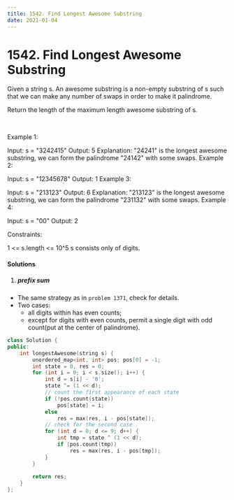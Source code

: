 ```yaml
---
title: 1542. Find Longest Awesome Substring
date: 2021-01-04
---
```

# 1542. Find Longest Awesome Substring
Given a string s. An awesome substring is a non-empty substring of s such that we can make any number of swaps in order to make it palindrome.

Return the length of the maximum length awesome substring of s.

 

Example 1:

Input: s = "3242415"
Output: 5
Explanation: "24241" is the longest awesome substring, we can form the palindrome "24142" with some swaps.
Example 2:

Input: s = "12345678"
Output: 1
Example 3:

Input: s = "213123"
Output: 6
Explanation: "213123" is the longest awesome substring, we can form the palindrome "231132" with some swaps.
Example 4:

Input: s = "00"
Output: 2
 

Constraints:

1 <= s.length <= 10^5
s consists only of digits.

#### Solutions

1. ##### prefix sum

- The same strategy as in `problem 1371`, check for details.
- Two cases:
    - all digits within has even counts;
    - except for digits with even counts, permit a single digit with odd count(put at the center of palindrome). 

```cpp
class Solution {
public:
    int longestAwesome(string s) {
        unordered_map<int, int> pos; pos[0] = -1;
        int state = 0, res = 0;
        for (int i = 0; i < s.size(); i++) {
            int d = s[i] - '0';
            state ^= (1 << d);
            // count the first appearance of each state
            if (!pos.count(state))
                pos[state] = i;
            else
                res = max(res, i - pos[state]);
            // check for the second case
            for (int d = 0; d <= 9; d++) {
                int tmp = state ^ (1 << d);
                if (pos.count(tmp))
                    res = max(res, i - pos[tmp]);
            }
        }
        
        return res;
    }
};
```